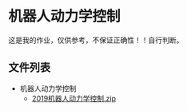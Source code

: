 # 机器人动力学控制
这是我的作业，仅供参考，不保证正确性！！自行判断。

## 文件列表

- 机器人动力学控制
    - [2019机器人动力学控制.zip](https://github.com/mywisdomfly/NEU-RSE-Courses/raw/master/机器人动力学控制/2019机器人动力学控制.zip)
